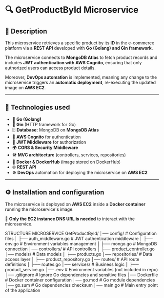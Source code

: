 # 🔍 GetProductById Microservice

## 📖 Description
This microservice retrieves a specific product by its **ID** in the e-commerce platform via a **REST API** developed with **Go (Golang) and Gin framework**.

The microservice connects to **MongoDB Atlas** to fetch product records and includes **JWT authentication with AWS Cognito**, ensuring that only authorized users can access product details.

Moreover, **DevOps automation** is implemented, meaning any change to the microservice triggers an **automatic deployment**, re-executing the updated image on **AWS EC2**.

---

## 🚀 Technologies used
- 🦫 **Go (Golang)**
- 📡 **Gin** (HTTP framework for Go)
- 🗄️ **Database:** MongoDB on **MongoDB Atlas**
- 🔑 **AWS Cognito** for authentication
- 🔧 **JWT Middleware** for authorization
- 🌍 **CORS & Security Middleware**
- 🛠 **MVC architecture** (controllers, services, repositories)
- 🐳 **Docker & DockerHub** (image stored on DockerHub)
- 🌐 **REST API**
- ⚙️ **DevOps** automation for deploying the microservice on **AWS EC2**

---

## ⚙️ Installation and configuration

The microservice is deployed on **AWS EC2** inside a **Docker container** running the microservice's image.

🚀 **Only the EC2 instance DNS URL is needed** to interact with the microservice.


STRUCTURE MICROSERVICE 
GetProductById/
│── config/                     # Configuration files
│   ├── auth_middleware.go       # JWT authentication middleware
│   ├── env.go                   # Environment variables management
│   ├── mongo.go                 # MongoDB connection
│── controllers/                 # API controllers
│   ├── product_controller.go
│── models/                      # Data models
│   ├── products.go
│── repositories/                # Data access layer
│   ├── product_repository.go
│── routes/                      # API route definitions
│   ├── routes.go
│── services/                    # Business logic
│   ├── product_service.go
│── .env                         # Environment variables (not included in repo)
│── .gitignore                    # Ignore Go dependencies and sensitive files
│── Dockerfile                    # Docker container configuration
│── go.mod                         # Go module dependencies
│── go.sum                         # Go dependencies checksum
│── main.go                        # Main entry point of the application
